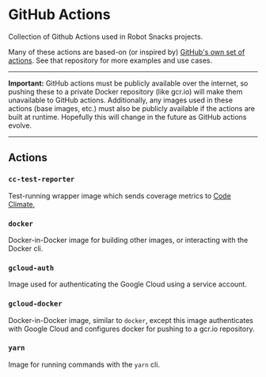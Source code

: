 # GitHub Actions

Collection of Github Actions used in Robot Snacks projects.

Many of these actions are based-on (or inspired by) [GitHub's own set of
actions](https://github.com/actions). See that repository for more examples and
use cases.

---

**Important:** GitHub actions must be publicly available over the internet, so
pushing these to a private Docker repository (like gcr.io) will make them
unavailable to GitHub actions. Additionally, any images used in these actions
(base images, etc.) must also be publicly available if the actions are built at
runtime. Hopefully this will change in the future as GitHub actions evolve.

---

## Actions

### `cc-test-reporter`

Test-running wrapper image which sends coverage metrics to [Code Climate](https://codeclimate.com),

### `docker`

Docker-in-Docker image for building other images, or interacting with the Docker
cli.

### `gcloud-auth`

Image used for authenticating the Google Cloud using a service account.

### `gcloud-docker`

Docker-in-Docker image, similar to `docker`, except this image authenticates
with Google Cloud and configures docker for pushing to a gcr.io repository.

### `yarn`

Image for running commands with the `yarn` cli.
